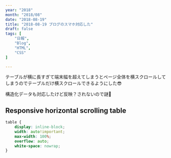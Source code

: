 ```yaml
---
year: "2018"
month: "2018/08"
date: "2018-08-19"
title: "2018-08-19 ブログのスマホ対応した"
draft: false
tags: [
    "日報",
    "Blog",
    "HTML",
    "CSS"
]

---
```


テーブルが横に長すぎて端末幅を超えてしまうとページ全体を横スクロールしてしまうのでテーブルだけ横スクロールできるようにした😎

構造化データも対応したけど反映？されないので謎🤔

## Responsive horizontal scrolling table

```css
table {
    display: inline-block;
    width: auto!important;
    max-width: 100%;
    overflow: auto;
    white-space: nowrap;
}
```

